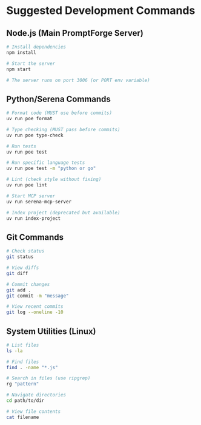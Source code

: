 # Suggested Development Commands

## Node.js (Main PromptForge Server)
```bash
# Install dependencies
npm install

# Start the server
npm start

# The server runs on port 3006 (or PORT env variable)
```

## Python/Serena Commands
```bash
# Format code (MUST use before commits)
uv run poe format

# Type checking (MUST pass before commits)
uv run poe type-check

# Run tests
uv run poe test

# Run specific language tests
uv run poe test -m "python or go"

# Lint (check style without fixing)
uv run poe lint

# Start MCP server
uv run serena-mcp-server

# Index project (deprecated but available)
uv run index-project
```

## Git Commands
```bash
# Check status
git status

# View diffs
git diff

# Commit changes
git add .
git commit -m "message"

# View recent commits
git log --oneline -10
```

## System Utilities (Linux)
```bash
# List files
ls -la

# Find files
find . -name "*.js"

# Search in files (use ripgrep)
rg "pattern"

# Navigate directories
cd path/to/dir

# View file contents
cat filename
```